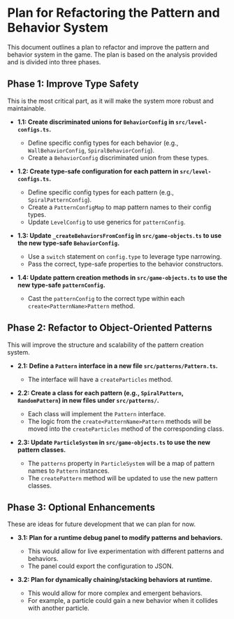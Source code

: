 # Plan for Refactoring the Pattern and Behavior System

This document outlines a plan to refactor and improve the pattern and behavior system in the game. The plan is based on the analysis provided and is divided into three phases.

## Phase 1: Improve Type Safety

This is the most critical part, as it will make the system more robust and maintainable.

- **1.1: Create discriminated unions for `BehaviorConfig` in `src/level-configs.ts`.**

  - Define specific config types for each behavior (e.g., `WallBehaviorConfig`, `SpiralBehaviorConfig`).
  - Create a `BehaviorConfig` discriminated union from these types.

- **1.2: Create type-safe configuration for each pattern in `src/level-configs.ts`.**

  - Define specific config types for each pattern (e.g., `SpiralPatternConfig`).
  - Create a `PatternConfigMap` to map pattern names to their config types.
  - Update `LevelConfig` to use generics for `patternConfig`.

- **1.3: Update `_createBehaviorsFromConfig` in `src/game-objects.ts` to use the new type-safe `BehaviorConfig`.**

  - Use a `switch` statement on `config.type` to leverage type narrowing.
  - Pass the correct, type-safe properties to the behavior constructors.

- **1.4: Update pattern creation methods in `src/game-objects.ts` to use the new type-safe `patternConfig`.**
  - Cast the `patternConfig` to the correct type within each `create<PatternName>Pattern` method.

## Phase 2: Refactor to Object-Oriented Patterns

This will improve the structure and scalability of the pattern creation system.

- **2.1: Define a `Pattern` interface in a new file `src/patterns/Pattern.ts`.**

  - The interface will have a `createParticles` method.

- **2.2: Create a class for each pattern (e.g., `SpiralPattern`, `RandomPattern`) in new files under `src/patterns/`.**

  - Each class will implement the `Pattern` interface.
  - The logic from the `create<PatternName>Pattern` methods will be moved into the `createParticles` method of the corresponding class.

- **2.3: Update `ParticleSystem` in `src/game-objects.ts` to use the new pattern classes.**
  - The `patterns` property in `ParticleSystem` will be a map of pattern names to `Pattern` instances.
  - The `createPattern` method will be updated to use the new pattern classes.

## Phase 3: Optional Enhancements

These are ideas for future development that we can plan for now.

- **3.1: Plan for a runtime debug panel to modify patterns and behaviors.**

  - This would allow for live experimentation with different patterns and behaviors.
  - The panel could export the configuration to JSON.

- **3.2: Plan for dynamically chaining/stacking behaviors at runtime.**
  - This would allow for more complex and emergent behaviors.
  - For example, a particle could gain a new behavior when it collides with another particle.
